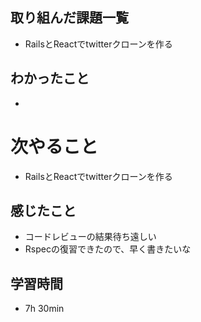 ## 取り組んだ課題一覧
- RailsとReactでtwitterクローンを作る
## わかったこと
- 
# 次やること
- RailsとReactでtwitterクローンを作る
## 感じたこと
- コードレビューの結果待ち遠しい
- Rspecの復習できたので、早く書きたいな
## 学習時間
- 7h 30min